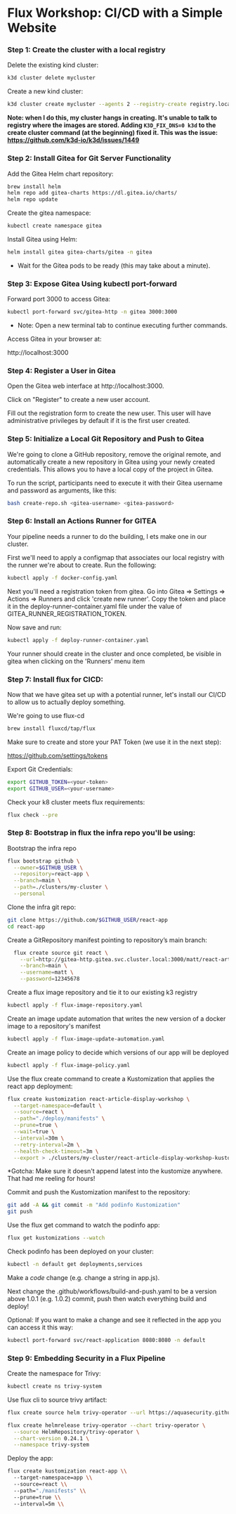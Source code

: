 # Flux Workshop: CI/CD with a Simple Website

### Step 1: Create the cluster with a local registry

Delete the existing kind cluster:

```bash
k3d cluster delete mycluster
```
Create a new kind cluster:
```bash
k3d cluster create mycluster --agents 2 --registry-create registry.localhost:5000
```

**Note: when I do this, my cluster hangs in creating. It's unable to talk to registry where
the images are stored. Adding `K3D_FIX_DNS=0 k3d` to the create cluster command (at the beginning)
fixed it. This was the issue: https://github.com/k3d-io/k3d/issues/1449**


### Step 2: Install Gitea for Git Server Functionality
Add the Gitea Helm chart repository:


```bash
brew install helm
helm repo add gitea-charts https://dl.gitea.io/charts/
helm repo update
```

Create the gitea namespace:

```bash
kubectl create namespace gitea
```

Install Gitea using Helm:

```bash
helm install gitea gitea-charts/gitea -n gitea
```

* Wait for the Gitea pods to be ready (this may take about a minute).

### Step 3: Expose Gitea Using kubectl port-forward

Forward port 3000 to access Gitea:

``` bash
kubectl port-forward svc/gitea-http -n gitea 3000:3000
```

* Note: Open a new terminal tab to continue executing further commands.

Access Gitea in your browser at:

http://localhost:3000

### Step 4: Register a User in Gitea
Open the Gitea web interface at http://localhost:3000.

Click on "Register" to create a new user account.

Fill out the registration form to create the new user. This user will have administrative privileges by default if it is the first user created.


### Step 5: Initialize a Local Git Repository and Push to Gitea
We're going to clone a GitHub repository, remove the original remote, and automatically create a new repository in Gitea using your newly created credentials. This allows you to have a local copy of the project in Gitea.

To run the script, participants need to execute it with their Gitea username and password as arguments, like this: 

``` bash 
bash create-repo.sh <gitea-username> <gitea-password>
``` 

### Step 6: Install an Actions Runner for GITEA

Your pipeline needs a runner to do the building, l  ets make one in our cluster.

First we'll need to apply a configmap that associates our local registry with the runner we're about to create. Run the following:

``` bash
kubectl apply -f docker-config.yaml
```

Next you'll need a registration token from gitea. Go into Gitea => Settings => Actions => Runners and click 'create new runner'. Copy the token and place it in the deploy-runner-container.yaml file under the value of GITEA_RUNNER_REGISTRATION_TOKEN.

Now save and run:

``` bash
kubectl apply -f deploy-runner-container.yaml
```

Your runner should create in the cluster and once completed, be visible in gitea when clicking on the 'Runners' menu item

### Step 7: Install flux for CICD:

Now that we have gitea set up with a potential runner, let's install our CI/CD to allow us to actually deploy something.

We're going to use flux-cd

```bash
brew install fluxcd/tap/flux
```

Make sure to create and store your PAT Token (we use it in the next step):

https://github.com/settings/tokens

Export Git Credentials:
```bash
export GITHUB_TOKEN=<your-token>
export GITHUB_USER=<your-username>
```

Check your k8 cluster meets flux requirements:

```bash
flux check --pre
```

### Step 8: Bootstrap in flux the infra repo you'll be using:



Bootstrap the infra repo

```bash
flux bootstrap github \
  --owner=$GITHUB_USER \
  --repository=react-app \
  --branch=main \
  --path=./clusters/my-cluster \
  --personal
```

Clone the infra git repo:
```bash
git clone https://github.com/$GITHUB_USER/react-app
cd react-app
```
<!-- Use the below if we decide to share all the infra as code -->
<!-- ```bash
flux create source git react \
    --url=http://gitea-http.gitea.svc.cluster.local:3000/matt/react-article-display-workshop \
    --branch=main \
    --username=matt \
    --password=12345678 \
    --export > ./clusters/my-cluster/react-article-display-source-workshop.yaml
``` -->

<!-- Commit and push the podinfo-source.yaml file to the infra repository:

```bash
git add -A && git commit -m "Add source GitRepository"
git push
``` -->

Create a GitRepository manifest pointing to repository’s main branch:

``` bash
  flux create source git react \
    --url=http://gitea-http.gitea.svc.cluster.local:3000/matt/react-article-display-workshop \
    --branch=main \
    --username=matt \
    --password=12345678
```

Create a flux image repository and tie it to our existing k3 registry

```bash
kubectl apply -f flux-image-repository.yaml 
```

Create an image update automation that writes the new version of a docker image to a repository's manifest

``` bash
kubectl apply -f flux-image-update-automation.yaml
```

Create an image policy to decide which versions of our app will be deployed

```bash
kubectl apply -f flux-image-policy.yaml
```

Use the flux create command to create a Kustomization that applies the react app deployment:

``` bash
flux create kustomization react-article-display-workshop \
  --target-namespace=default \
  --source=react \
  --path="./deploy/manifests" \
  --prune=true \
  --wait=true \
  --interval=30m \
  --retry-interval=2m \
  --health-check-timeout=3m \
  --export > ./clusters/my-cluster/react-article-display-workshop-kustomization.yaml
```
*Gotcha: Make sure it doesn't append latest into the kustomize anywhere. That had me reeling for hours!

Commit and push the Kustomization manifest to the repository:

```bash
git add -A && git commit -m "Add podinfo Kustomization"
git push
```

Use the flux get command to watch the podinfo app:

```bash
flux get kustomizations --watch
```

Check podinfo has been deployed on your cluster:

```bash
kubectl -n default get deployments,services
```

Make a *code* change (e.g. change a string in app.js). 

Next change the .github/workflows/build-and-push.yaml to be a version above 1.0.1 (e.g. 1.0.2) commit, push then watch everything build and deploy!

Optional: If you want to make a change and see it reflected in the app you can access it this way:

```bash
kubectl port-forward svc/react-application 8080:8080 -n default
```

### Step 9: Embedding Security in a Flux Pipeline

Create the namespace for Trivy:

``` bash
kubectl create ns trivy-system
```
Use flux cli to source trivy artifact:

``` bash
flux create source helm trivy-operator --url https://aquasecurity.github.io/helm-charts --namespace trivy-system
  ```

``` bash
flux create helmrelease trivy-operator --chart trivy-operator \
  --source HelmRepository/trivy-operator \
  --chart-version 0.24.1 \
  --namespace trivy-system
```

  Deploy the app:
``` bash
flux create kustomization react-app \\
  --target-namespace=app \\
  --source=react \\
  --path="./manifests" \\
  --prune=true \\
  --interval=5m \\
  ```

